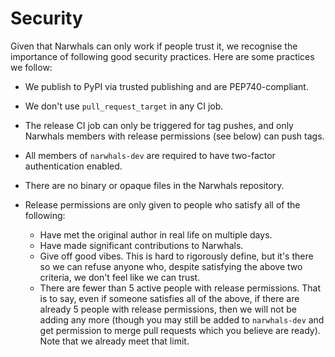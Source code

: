 # Security

Given that Narwhals can only work if people trust it, we recognise the importance of following
good security practices. Here are some practices we follow:

- We publish to PyPI via trusted publishing and are PEP740-compliant.
- We don't use `pull_request_target` in any CI job.
- The release CI job can only be triggered for tag pushes, and only
  Narwhals members with release permissions (see below) can push tags.
- All members of `narwhals-dev` are required to have two-factor authentication
  enabled.
- There are no binary or opaque files in the Narwhals repository.
- Release permissions are only given to people who satisfy all of the following:

    - Have met the original author in real life on multiple days.
    - Have made significant contributions to Narwhals.
    - Give off good vibes. This is hard to rigorously define, but it's there so we
        can refuse anyone who, despite satisfying the above two criteria, we don't
        feel like we can trust.
    - There are fewer than 5 active people with release permissions. That is
        to say, even if someone satisfies all of the above, if there are already 5
        people with release permissions, then we will not be adding any more (though
        you may still be added to `narwhals-dev` and get permission to merge pull
        requests which you believe are ready). Note that we already meet that limit.
